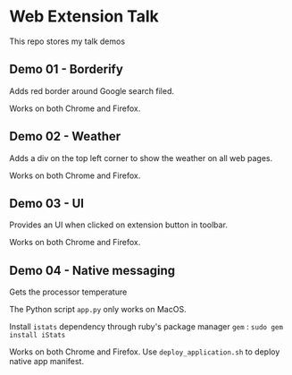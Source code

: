 # Web Extension Talk
This repo stores my talk demos

## Demo 01 - Borderify
Adds red border around Google search filed.

Works on both Chrome and Firefox.

## Demo 02 - Weather
Adds a div on the top left corner to show the weather on all web pages.

Works on both Chrome and Firefox.

## Demo 03 - UI
Provides an UI when clicked on extension button in toolbar.

Works on both Chrome and Firefox.

## Demo 04 - Native messaging
Gets the processor temperature

The Python script `app.py` only works on MacOS.

Install `istats` dependency through ruby's package manager `gem` : `sudo gem install iStats`

Works on both Chrome and Firefox. Use `deploy_application.sh` to deploy native app manifest.